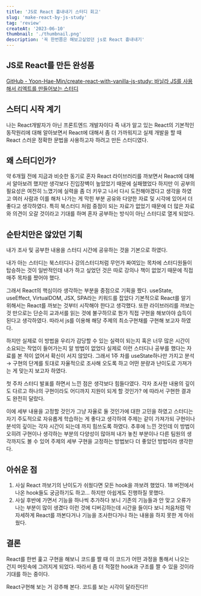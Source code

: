 ```yaml
---
title: 'JS로 React 흉내내기 스터디 회고'
slug: 'make-react-by-js-study'
tag: 'review'
createAt: '2023-06-10'
thumbnail: './thumbnail.png'
description: '꼭 한번쯤은 해보고싶었던 js로 React 흉내내기'
---
```


## JS로 React를 만든 완성품

[GitHub - Yoon-Hae-Min/create-react-with-vanilla-js-study: 바닐라 JS를 사용해서 리엑트를 만들어보는 스터디](https://github.com/Yoon-Hae-Min/create-react-with-vanilla-js-study)

## 스터디 시작 계기

나는 React개발자가 아닌 프론트엔드 개발자이다 즉 내가 알고 있는 React의 기본적인 동작원리에 대해 알아보면서 React에 대해서 좀 더 가까워지고 실제 개발을 할 때 React 스러운 정확한 문법을 사용하고자 하려고 만든 스터디였다.

## 왜 스터디인가?

약 6개월 전에 지금과 비슷한 동기로 혼자 React 라이브러리를 까보면서 React에 대해서 알아보려 했지만 생각보다 진입장벽이 높았었기 때문에 실패했었다 하지만 이 공부의 필요성은 여전히 느꼈기에 실력을 좀 더 키우고 나서 다시 도전해야겠다고 생각을 하였고 여러 사람과 이를 해처 나가는 게 막힌 부분 공유와 다양한 자료 및 시각에 있어서 더 좋다고 생각하였다. 특히 북스터디 처럼 중점이 되는 자료가 없었기 때문에 더 많은 자료와 의견이 오갈 것이라고 기대를 하며 혼자 공부하는 방식이 아닌 스터디로 열게 되었다.

## 순탄치만은 않았던 기획

내가 조사 및 공부한 내용을 스터디 시간에 공유하는 것을 기본으로 하였다.

내가 아는 스터디는 북스터디나 강의스터디처럼 무언가 짜여있는 목차에 스터디원들이 탑승하는 것이 일반적인데 내가 하고 싶었던 것은 따로 강의나 책이 없었기 때문에 직접 매주 목차를 짰어야 했다.

그래서 React의 핵심이라 생각하는 부분을 중점으로 기획을 짰다. useState, useEffect, VirtualDOM, JSX, SPA라는 키워드를 잡았다 기본적으로 React를 알기 위해서는 React를 까보는 것부터 시작해야 한다고 생각했다. 또한 라이브러리를 까보는 것 만으로는 단순히 교과서를 읽는 것에 불구하므로 뭔가 직접 구현을 해보아야 습득이 된다고 생각하였다. 따라서 js를 이용해 해당 주제의 최소구현채를 구현해 보고자 하였다.

하지만 실제로 이 방법을 우리가 감당할 수 있는 실력이 되는지 혹은 너무 많은 시간이 소요되는 작업이 들어가는지 알 방법이 없었다 실제로 이런 스터디나 공부를 했다는 자료를 본 적이 없어서 확신이 서지 않았다. 그래서 1주 차를 useState하나만 가지고 분석 → 구현의 단계를 토대로 자율적으로 조사해 오도록 하고 어떤 분량과 난이도로 가져가는 게 맞는지 보고자 하였다.

첫 주차 스터디 발표를 하면서 느낀 점은 생각보다 힘들다였다. 각자 조사한 내용의 깊이도 다르고 하나의 구현이라도 어디까지 지원이 되게 할 것인가? 에 따라서 구현한 결과도 완전히 달랐다.

이에 세부 내용을 고정할 것인가 그냥 자율로 둘 것인가에 대한 고민을 하였고 스터디는 자기 주도적으로 자유롭게 학습하는 게 좋다고 생각하여 주제는 같이 가져가되 구현이나 분석의 깊이는 각자 시간이 되는데 까지 힘쓰도록 하였다. 추후에 느낀 것인데 이 방법이 오히려 구현이나 생각하는 부분의 다양성이 많아져 내가 놓친 부분이나 다른 팀원의 생각까지도 볼 수 있어 주제의 세부 구현을 고정하는 방법보다 더 좋았던 방법이라 생각한다.

## 아쉬운 점

1.  사실 React 까보기의 난이도가 쉬웠다면 모든 hook을 까보려 했었다. 18 버전에서 나온 hook들도 궁금하기도 하고… 하지만 아쉽게도 진행하질 못했다.
2.  사실 후반에 가면서 기능을 하나씩 추가하다 보니 기존의 기능들과 안 맞고 오류가 나는 부분이 많이 생겼다 이런 것에 디버깅하는데 시간을 들이다 보니 처음처럼 막 자세하게 React를 까본다거나 기능을 조사한다거나 하는 내용을 하지 못한 게 아쉬웠다.

## 결론

React를 한번 훑고 구현을 해보니 코드를 짤 때 이 코드가 어떤 과정을 통해서 나오는 건지 머릿속에 그려지게 되었다. 따라서 좀 더 적절한 hook과 구조를 짤 수 있을 것이라 기대를 하는 중이다.

React구현해 보는 거 강추해 본다. 코드를 보는 시각이 달라진다!!
